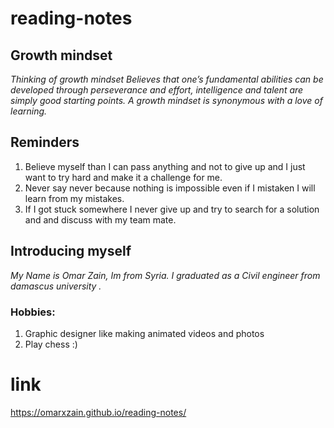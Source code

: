 # reading-notes

## Growth mindset
_Thinking of growth mindset Believes that one’s fundamental abilities can be developed through perseverance and effort, intelligence and talent are simply good starting points. A growth mindset is synonymous with a love of learning._

## Reminders 
1. Believe myself than I can pass anything and not to give up and I just want to try hard and make it a challenge for me.
2. Never say never because nothing is impossible even if I mistaken I will learn from my mistakes.
3. If I got stuck somewhere I never give up and try to search for a solution and and discuss with my team mate.

## Introducing myself
*My Name is Omar Zain,
Im from Syria.
I graduated as a Civil engineer from damascus university .*

### Hobbies:
1. Graphic designer like making animated videos and photos
2. Play chess :)


# link
https://omarxzain.github.io/reading-notes/
